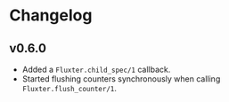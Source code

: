 # Changelog

## v0.6.0

  * Added a `Fluxter.child_spec/1` callback.
  * Started flushing counters synchronously when calling `Fluxter.flush_counter/1`.
